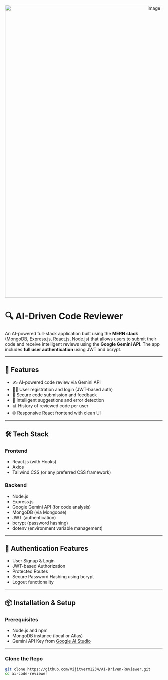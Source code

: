 
<div align="center">
  <img width="937" alt="image" src="https://github.com/user-attachments/assets/7964c767-bc52-477e-8ff4-52da5c934f5f" />

</div>

# 🔍 AI-Driven Code Reviewer

An AI-powered full-stack application built using the **MERN stack** (MongoDB, Express.js, React.js, Node.js) that allows users to submit their code and receive intelligent reviews using the **Google Gemini API**. The app includes **full user authentication** using JWT and bcrypt.

---

## 🚀 Features

- ✍️ AI-powered code review via Gemini API
- 👨‍💻 User registration and login (JWT-based auth)
- 📁 Secure code submission and feedback
- 🧠 Intelligent suggestions and error detection
- 📊 History of reviewed code per user
- 🌐 Responsive React frontend with clean UI

---

## 🛠️ Tech Stack

### Frontend
- React.js (with Hooks)
- Axios
- Tailwind CSS (or any preferred CSS framework)

### Backend
- Node.js
- Express.js
- Google Gemini API (for code analysis)
- MongoDB (via Mongoose)
- JWT (authentication)
- bcrypt (password hashing)
- dotenv (environment variable management)

---

## 🔐 Authentication Features

- User Signup & Login
- JWT-based Authorization
- Protected Routes
- Secure Password Hashing using bcrypt
- Logout functionality

---

## 📦 Installation & Setup

### Prerequisites
- Node.js and npm
- MongoDB instance (local or Atlas)
- Gemini API Key from [Google AI Studio](https://makersuite.google.com/)

---

### Clone the Repo

```bash
git clone https://github.com/Vijitverm1234/AI-Driven-Reviewer.git
cd ai-code-reviewer
